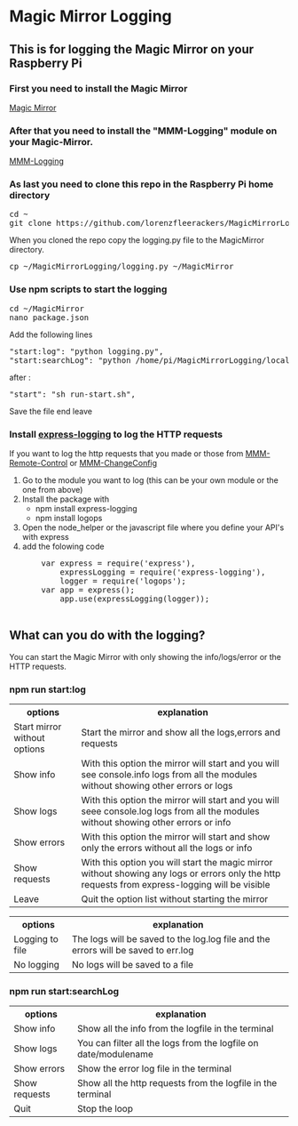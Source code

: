 # Magic Mirror Logging
<h2>This is for logging the Magic Mirror on your Raspberry Pi</h2>

<h3>First you need to install the Magic Mirror</h3>
<a href="https://github.com/MichMich/MagicMirror">Magic Mirror</a>

<h3>After that you need to install the "MMM-Logging" module on your Magic-Mirror.</h3>
<a href="https://github.com/shbatm/MMM-Logging">MMM-Logging</a>

<h3>As last you need to clone this repo in the Raspberry Pi home directory</h3>
<pre>
cd ~
git clone https://github.com/lorenzfleerackers/MagicMirrorLogging.git
</pre>
<p>When you cloned the repo copy the logging.py file to the MagicMirror directory.</p>
<pre>cp ~/MagicMirrorLogging/logging.py ~/MagicMirror</pre>

<h3>Use npm scripts to start the logging</h3>
<pre>
cd ~/MagicMirror
nano package.json
</pre>
<p>Add the following lines
<pre>
"start:log": "python logging.py",
"start:searchLog": "python /home/pi/MagicMirrorLogging/localLogging.py",
</pre>
</p>
<p>after : <pre>"start": "sh run-start.sh",</pre></p>
<p>Save the file end leave</p>

<h3>Install <a href="https://www.npmjs.com/package/express-logging">express-logging</a> to log the HTTP requests</h3>
<p>If you want to log the http requests that you made or those from <a href="https://github.com/Jopyth/MMM-Remote-Control.git">MMM-Remote-Control</a> or <a href="">MMM-ChangeConfig</a>
<ol>
  <li>Go to the module you want to log (this can be your own module or the one from above)</li>
  <li>Install the package with 
   <ul>
     <li>npm install express-logging</li>
     <li>npm install logops</li>
    </ul>
  </li>
  <li>Open the node_helper or the javascript file where you define your API's with express</li>
  <li>add the folowing code
  <pre>
    var express = require('express'),
        expressLogging = require('express-logging'),
        logger = require('logops');
    var app = express();
        app.use(expressLogging(logger));
  </pre>
  </li>
</ol>

<h2>What can you do with the logging?</h2>
<p>You can start the Magic Mirror with only showing the info/logs/error or the HTTP requests.</p>

<h3>npm run start:log</h3>
<table>
  <tr>
    <th>options</th>
    <th>explanation</th>
  </tr>
  <tr>
    <td>Start mirror without options</td>
    <td>Start the mirror and show all the logs,errors and requests</td>
  </tr>
  <tr>
    <td>Show info</td>
    <td>With this option the mirror will start and you will see console.info logs from all the modules without showing other errors or logs</td>
  </tr>
  <tr>
    <td>Show logs</td>
    <td>With this option the mirror will start and you will seee console.log logs from all the modules without showing other errors or info</td>
  </tr>
  <tr>
    <td>Show errors</td>
    <td>With this option the mirror will start and show only the errors without all the logs or info</td>
  </tr>
  <tr>
    <td>Show requests</td>
    <td>With this option you will start the magic mirror without showing any logs or errors only the http requests from express-logging will be visible</td>
  </tr>
  <tr>
    <td>Leave</td>
    <td>Quit the option list without starting the mirror</td>
  </tr>
</table>
<table>
  <tr>
    <th>options</th>
    <th>explanation</th>
  </tr>
  <tr>
    <td>Logging to file</td>
    <td>The logs will be saved to the log.log file and the errors will be saved to err.log</td>
  </tr>
  <tr>
    <td>No logging</td>
    <td>No logs will be saved to a file</td>
  </tr>
</table>
<h3>npm run start:searchLog</h3>
<table>
  <tr>
    <th>options</th>
    <th>explanation</th>
  </tr>
  <tr>
    <td>Show info</td>
    <td>Show all the info from the logfile in the terminal</td>
  </tr>
  <tr>
    <td>Show logs</td>
    <td>You can filter all the logs from the logfile on date/modulename</td>
  </tr>
  <tr>
    <td>Show errors</td>
    <td>Show the error log file in the terminal</td>
  </tr>
  <tr>
    <td>Show requests</td>
    <td>Show all the http requests from the logfile in the terminal</td>
  </tr>
  <tr>
    <td>Quit</td>
    <td>Stop the loop</td>
  </tr>
</table>


